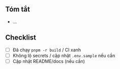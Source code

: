 ## Tóm tắt
- …

## Checklist
- [ ] Đã chạy `pnpm -r build` / CI xanh
- [ ] Không lộ secrets / cập nhật `.env.sample` nếu cần
- [ ] Cập nhật README/docs (nếu cần)
